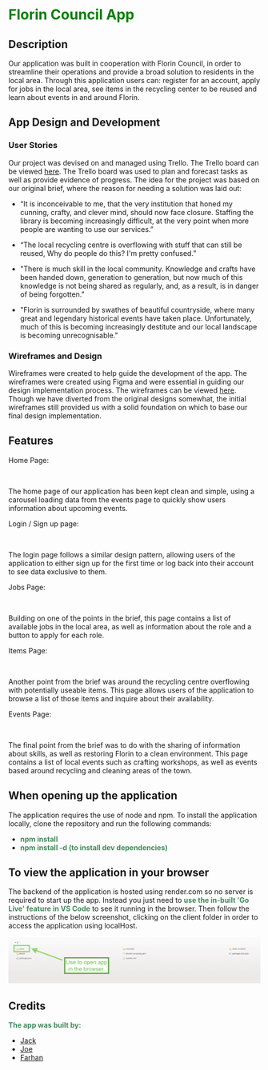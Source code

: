 # <span style="color:green;font-weight:bold">Florin Council App</span>

## Description

Our application was built in cooperation with Florin Council, in order to streamline their operations and provide a broad solution to residents in the local area. Through this application users can: register for an account, apply for jobs in the local area, see items in the recycling center to be reused and learn about events in and around Florin.

## App Design and Development

### User Stories

Our project was devised on and managed using Trello. The Trello board can be viewed [here](https://trello.com/b/jrhtUcgq/project). The Trello board was used to plan and forecast tasks as well as provide evidence of progress. The idea for the project was based on our original brief, where the reason for needing a solution was laid out:

* “It is inconceivable to me, that the very institution that honed my cunning, crafty, and clever mind, should now face closure. Staffing the library is becoming increasingly difficult, at the very point when more people are wanting to use our services.”

* “The local recycling centre is overflowing with stuff that can still be reused, Why do people do this? I'm pretty confused.”

* "There is much skill in the local community. Knowledge and crafts have been handed down, generation to generation, but now much of this knowledge is not being shared as regularly, and, as a result, is in danger of being forgotten."
  
* "Florin is surrounded by swathes of beautiful countryside, where many great and legendary historical events have taken place. Unfortunately, much of this is becoming increasingly destitute and our local landscape is becoming unrecognisable."
  

### Wireframes and Design

Wireframes were created to help guide the development of the app. The wireframes were created using Figma and were essential in guiding our design implementation process. The wireframes can be viewed [here](https://www.figma.com/file/AiWZd2D0tZwDRrv3ovDqfB/Untitled?node-id=0-1&t=QGeePVAeYXmr6lM6-0). Though we have diverted from the original designs somewhat, the initial wireframes still provided us with a solid foundation on which to base our final design implementation.


## Features

Home Page:

![]()

The home page of our application has been kept clean and simple, using a carousel loading data from the events page to quickly show users information about upcoming events.

Login / Sign up page:

![]()

The login page follows a similar design pattern, allowing users of the application to either sign up for the first time or log back into their account to see data exclusive to them.

Jobs Page:

![]()

Building on one of the points in the brief, this page contains a list of available jobs in the local area, as well as information about the role and a button to apply for each role.

Items Page: 

![]()

Another point from the brief was around the recycling centre overflowing with potentially useable items. This page allows users of the application to browse a list of those items and inquire about their availability.

Events Page:

![]()

The final point from the brief was to do with the sharing of information about skills, as well as restoring Florin to a clean environment. This page contains a list of local events such as crafting workshops, as well as events based around recycling and cleaning areas of the town.

## When opening up the application

The application requires the use of node and npm. To install the application locally, clone the repository and run the following commands:

* <span style="color:#428A5B;font-weight:bold">npm install</span>
* <span style="color:#428A5B;font-weight:bold">npm install -d (to install dev dependencies)</span>

## To view the application in your browser

The backend of the application is hosted using render.com so no server is required to start up the app. Instead you just need to <span style="color:#428A5B;font-weight:bold">use the in-built 'Go Live' feature in VS Code</span> to see it running in the browser. Then follow the instructions of the below screenshot, clicking on the client folder in order to access the application using localHost.

![Go Live](./readMeImages/Screenshot%202023-03-30%20at%2014.47.21.png)


## Credits

<span style="color:#428A5B;font-weight:bold">The app was built by:</span>

* [Jack](https://github.com/wag154)
* [Joe](https://github.com/woejaddicor)
* [Farhan](https://github.com/farhan3311)

